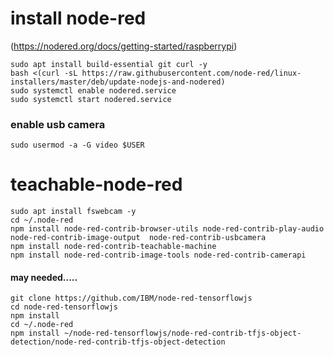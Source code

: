 # install node-red 

(https://nodered.org/docs/getting-started/raspberrypi)
```
sudo apt install build-essential git curl -y
bash <(curl -sL https://raw.githubusercontent.com/node-red/linux-installers/master/deb/update-nodejs-and-nodered)
sudo systemctl enable nodered.service
sudo systemctl start nodered.service
```
### enable usb camera
```
sudo usermod -a -G video $USER

```
# teachable-node-red

```
sudo apt install fswebcam -y
cd ~/.node-red
npm install node-red-contrib-browser-utils node-red-contrib-play-audio node-red-contrib-image-output  node-red-contrib-usbcamera  
npm install node-red-contrib-teachable-machine
npm install node-red-contrib-image-tools node-red-contrib-camerapi
```




#### may needed.....

```
git clone https://github.com/IBM/node-red-tensorflowjs
cd node-red-tensorflowjs
npm install
cd ~/.node-red
npm install ~/node-red-tensorflowjs/node-red-contrib-tfjs-object-detection/node-red-contrib-tfjs-object-detection
```
